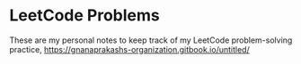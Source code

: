 # LeetCode Problems

These are my personal notes to keep track of my LeetCode problem-solving practice, https://gnanaprakashs-organization.gitbook.io/untitled/
